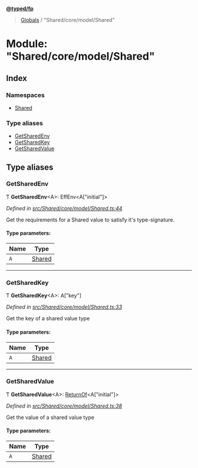 **[@typed/fp](../README.md)**

> [Globals](../globals.md) / "Shared/core/model/Shared"

# Module: "Shared/core/model/Shared"

## Index

### Namespaces

* [Shared](_shared_core_model_shared_.shared.md)

### Type aliases

* [GetSharedEnv](_shared_core_model_shared_.md#getsharedenv)
* [GetSharedKey](_shared_core_model_shared_.md#getsharedkey)
* [GetSharedValue](_shared_core_model_shared_.md#getsharedvalue)

## Type aliases

### GetSharedEnv

Ƭ  **GetSharedEnv**\<A>: EffEnv\<A[\"initial\"]>

*Defined in [src/Shared/core/model/Shared.ts:44](https://github.com/TylorS/typed-fp/blob/6ccb290/src/Shared/core/model/Shared.ts#L44)*

Get the requirements for a Shared value to satisfy it's
type-signature.

#### Type parameters:

Name | Type |
------ | ------ |
`A` | [Shared](_shared_core_model_shared_.shared.md) |

___

### GetSharedKey

Ƭ  **GetSharedKey**\<A>: A[\"key\"]

*Defined in [src/Shared/core/model/Shared.ts:33](https://github.com/TylorS/typed-fp/blob/6ccb290/src/Shared/core/model/Shared.ts#L33)*

Get the key of a shared value type

#### Type parameters:

Name | Type |
------ | ------ |
`A` | [Shared](_shared_core_model_shared_.shared.md) |

___

### GetSharedValue

Ƭ  **GetSharedValue**\<A>: [ReturnOf](_effect_effect_.md#returnof)\<A[\"initial\"]>

*Defined in [src/Shared/core/model/Shared.ts:38](https://github.com/TylorS/typed-fp/blob/6ccb290/src/Shared/core/model/Shared.ts#L38)*

Get the value of a shared value type

#### Type parameters:

Name | Type |
------ | ------ |
`A` | [Shared](_shared_core_model_shared_.shared.md) |
